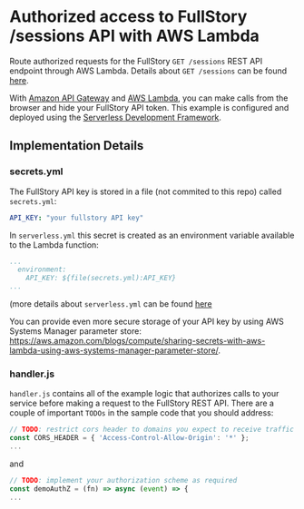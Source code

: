 # Authorized access to FullStory /sessions API with AWS Lambda
Route authorized requests for the FullStory `GET /sessions` REST API endpoint through AWS Lambda. Details about `GET /sessions` can be found [here](https://help.fullstory.com/develop-rest/137382-rest-api-retrieving-a-list-of-sessions-for-a-given-user-after-the-fact).

With [Amazon API Gateway](https://aws.amazon.com/api-gateway/) and [AWS Lambda](https://aws.amazon.com/lambda/), you can make calls from the browser and hide your FullStory API token. This example is configured and deployed using the [Serverless Development Framework](https://www.serverless.com).

## Implementation Details

### secrets.yml

The FullStory API key is stored in a file (not commited to this repo) called `secrets.yml`:
```yaml
API_KEY: "your fullstory API key"
```

In `serverless.yml` this secret is created as an environment variable available to the Lambda function:
```yaml
...
  environment:
    API_KEY: ${file(secrets.yml):API_KEY}
...
```
(more details about `serverless.yml` can be found [here](https://serverless.com/framework/docs/providers/aws/guide/serverless.yml/)

You can provide even more secure storage of your API key by using AWS Systems Manager parameter store: https://aws.amazon.com/blogs/compute/sharing-secrets-with-aws-lambda-using-aws-systems-manager-parameter-store/.

### handler.js

`handler.js` contains all of the example logic that authorizes calls to your service before making a request to the FullStory REST API. There are a couple of important `TODOs` in the sample code that you should address:

```JavaScript
// TODO: restrict cors header to domains you expect to receive traffic from
const CORS_HEADER = { 'Access-Control-Allow-Origin': '*' };
...
```

and

```JavaScript
// TODO: implement your authorization scheme as required
const demoAuthZ = (fn) => async (event) => {
...
```
